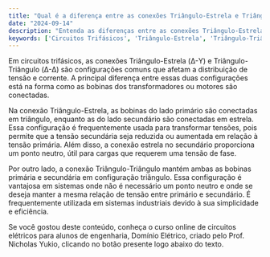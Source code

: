 ```yaml
---
title: "Qual é a diferença entre as conexões Triângulo-Estrela e Triângulo-Triângulo em circuitos trifásicos?"
date: "2024-09-14"
description: "Entenda as diferenças entre as conexões Triângulo-Estrela e Triângulo-Triângulo em circuitos trifásicos e suas aplicações práticas."
keywords: ['Circuitos Trifásicos', 'Triângulo-Estrela', 'Triângulo-Triângulo', 'Aplicação', 'Equivalente']
---
```


Em circuitos trifásicos, as conexões Triângulo-Estrela (Δ-Y) e Triângulo-Triângulo (Δ-Δ) são configurações comuns que afetam a distribuição de tensão e corrente. A principal diferença entre essas duas configurações está na forma como as bobinas dos transformadores ou motores são conectadas.

Na conexão Triângulo-Estrela, as bobinas do lado primário são conectadas em triângulo, enquanto as do lado secundário são conectadas em estrela. Essa configuração é frequentemente usada para transformar tensões, pois permite que a tensão secundária seja reduzida ou aumentada em relação à tensão primária. Além disso, a conexão estrela no secundário proporciona um ponto neutro, útil para cargas que requerem uma tensão de fase.

Por outro lado, a conexão Triângulo-Triângulo mantém ambas as bobinas primária e secundária em configuração triângulo. Essa configuração é vantajosa em sistemas onde não é necessário um ponto neutro e onde se deseja manter a mesma relação de tensão entre primário e secundário. É frequentemente utilizada em sistemas industriais devido à sua simplicidade e eficiência.

Se você gostou deste conteúdo, conheça o curso online de circuitos elétricos para alunos de engenharia, Domínio Elétrico, criado pelo Prof. Nicholas Yukio, clicando no botão presente logo abaixo do texto.
